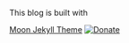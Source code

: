 This blog is built with

[Moon Jekyll Theme](https://github.com/TaylanTatli/Moon) [![Donate](https://img.shields.io/badge/paypal-donate-blue.svg)](https://www.paypal.me/taylantatli/0usd)  
